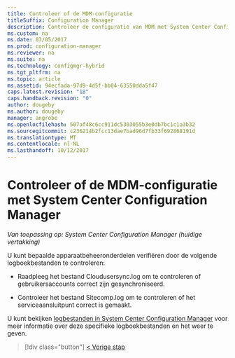 ```yaml
---
title: Controleer of de MDM-configuratie
titleSuffix: Configuration Manager
description: Controleer de configuratie van MDM met System Center Configuration Manager.
ms.custom: na
ms.date: 03/05/2017
ms.prod: configuration-manager
ms.reviewer: na
ms.suite: na
ms.technology: configmgr-hybrid
ms.tgt_pltfrm: na
ms.topic: article
ms.assetid: 94ecfada-97d9-4d5f-bb04-63550dda5f47
caps.latest.revision: "18"
caps.handback.revision: "0"
author: dougeby
ms.author: dougeby
manager: angrobe
ms.openlocfilehash: 507af48c6cc911dc5303055b3e0db7bc1c1a3b32
ms.sourcegitcommit: c236214b2fcc13dae7bad96d7fb33f692868191d
ms.translationtype: MT
ms.contentlocale: nl-NL
ms.lasthandoff: 10/12/2017
---
```

# <a name="verify-mdm-configuration-with-system-center-configuration-manager"></a>Controleer of de MDM-configuratie met System Center Configuration Manager

*Van toepassing op: System Center Configuration Manager (huidige vertakking)*

U kunt bepaalde apparaatbeheeronderdelen verifiëren door de volgende logboekbestanden te controleren:

-   Raadpleeg het bestand Cloudusersync.log om te controleren of gebruikersaccounts correct zijn gesynchroniseerd.

-   Controleer het bestand Sitecomp.log om te controleren of het serviceaansluitpunt correct is gemaakt.

U kunt bekijken [logbestanden in System Center Configuration Manager](../../core/plan-design/hierarchy/log-files.md##BKMK_FunctionLogs) voor meer informatie over deze specifieke logboekbestanden en het weer te geven. 

> [!div class="button"]
[< Vorige stap](set-up-additional-management.md)
